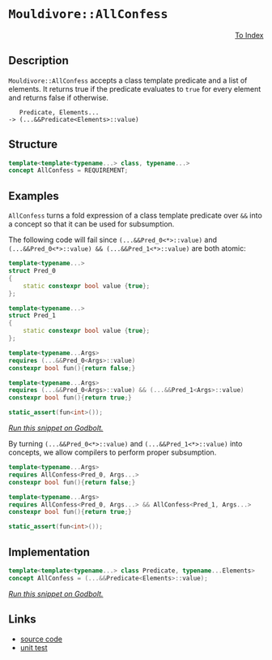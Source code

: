<!-- Copyright 2024 Feng Mofan
SPDX-License-Identifier: Apache-2.0 -->

# `Mouldivore::AllConfess`

<p style='text-align: right;'><a href="../../concepts.md#mouldivore-all-confess">To Index</a></p>

## Description

`Mouldivore::AllConfess` accepts a class template predicate and a list of elements.
It returns true if the predicate evaluates to `true` for every element and returns false if otherwise.

<pre><code>   Predicate, Elements...
-> (...&&Predicate&lt;Elements&gt;::value)</code></pre>

## Structure

```C++
template<template<typename...> class, typename...>
concept AllConfess = REQUIREMENT;
```

## Examples

`AllConfess` turns a fold expression of a class template predicate over `&&` into a concept so that it can be used for subsumption.

The following code will fail since `(...&&Pred_0<*>::value)` and `(...&&Pred_0<*>::value) && (...&&Pred_1<*>::value)` are both atomic:

```C++
template<typename...>
struct Pred_0
{
    static constexpr bool value {true};
};

template<typename...>
struct Pred_1
{
    static constexpr bool value {true};
};

template<typename...Args>
requires (...&&Pred_0<Args>::value)
constexpr bool fun(){return false;}

template<typename...Args>
requires (...&&Pred_0<Args>::value) && (...&&Pred_1<Args>::value)
constexpr bool fun(){return true;}

static_assert(fun<int>());
```

[*Run this snippet on Godbolt.*](https://godbolt.org/#z:OYLghAFBqd5QCxAYwPYBMCmBRdBLAF1QCcAaPECAMzwBtMA7AQwFtMQByARg9KtQYEAysib0QXACx8BBAKoBnTAAUAHpwAMvAFYTStJg1DIApACYAQuYukl9ZATwDKjdAGFUtAK4sGIMwDspK4AMngMmAByPgBGmMT%2BXKQADqgKhE4MHt6%2BeqnpjgJhEdEscQlJdpgOmUIETMQE2T5%2BgbaY9oUMdQ0ExVGx8Ym29Y3NuZWjfeEDZUNcAJS2qF7EyOwcBJgsyQZbJgDMbgQAnsmMrJgAdDeH2CYaAIIKBMReDgDUysSY6AD6GgejxMASsTw%2BEI%2BLyYjmQHzQDBemFUyWIHxiqE8HwAbmIvJgPiCLK98SCACKHMHAgIUg5UoFbHZ7TCHY5nC5sG5XO5Al5vT7fX5/LhAolAyFQ%2Bqw%2BECJEotEYrG47wEokklk0ymizV00VPRm7GEso6nc7MTk3R7EYAKHlPH4ARy8eB%2BCg%2BEC55gAbN7Bf9AUcrTa7iAQMr8QsgQi5aj0ZjaB8qF4GBBI6CfgRVgxE2IlFrNU8GdtDfsTezzddLdbbQd7vbME6XZg3R7bmYfe2/QDWUGa9hQ%2BHMAtCe3ve7PaPOz9/iLA9WQ2G8UOo7KtvK41ikym0xYM1mPur8xTC09obC/kwFEpGtRk6zwgQ7qnI3SOEtaJwAKy8PwcLSkVBODcaxrChFY1lVMwDh4UgCE0N8lgAaxAT8vSuAAOL0pE/AIvUkABOA5cKg/ROEkXgWAkDQNFIX9/0AjheAUEAaLgv831IOBYBgRAQBWAhki8AhyEoNAdjoeJIkuThVEwgBaPCPmAZA4SkK4zF4X5CBIPB0D0fhBBEMR2CkGRBEUFR1HY0hdCSAB3YgmGSTgeHfL8f3ggDOAAeSEwSCA%2BVAqA%2BWSvQUyQlJUj41LMd0PHE%2Bg0XMaCFl4NitCWCAkDE5IJLICgIByvKQGAKQzD4OgtmIZiIBiTyYnCBoThc3gGuYYgTm8mJtGqNiYLEthBG8hhaGa6ysBiLxgDcMRaGY7heCwFhDGAcRxqbGpsWbTzkWqISNhgh8Ok82g8BiRyOo8LBPNePBKIW0gtuIDElDJbYVtOox4KWKgDBtAA1PBMDs7yzRaszhFEcRTIM%2BQlDUTzbP0FaUBAyx9DO5jICWVBki6ea5JedBDjJUxLGsMx6Ke4hdO27H2k6TIXAYdxPBaPRQhmUpyjyNIMgEcY/CSfJ%2BYYfpufmBnetqKZBb0KoagEHpGnFwYKhGXo5cmXpVbmColgUcD1gkNyOG/WjPIYkL5MU5TVMkdT3VwbSkqgxY0u%2BpYEEwJgsASVNSGQyQDiuQiAkkDRJDMSQvWo1D8NIjhyNISjoKuLCvXQ/D0K4L1P0kLhP0Ir0LeshimJY2Dvs4nisr4vyhJEwrUASyTpI4BoWGxAI5KYeEDCMaL8KuLgrn/LSiBpvSklhozoekWGLIR6zdHKhynJa03zbo3gGN8gShMC4LO%2B73v%2B5WoeR7HuKW9yxKRwOMxUqr9jMuy2%2B8qborEpAE%2Be%2BQAepV8JcBojQWgVUap1Wsm1Jq4MYEdS6j1Bw4MBqMAIMNUankJpTRmrQOa4MlofQ2P%2BfAPxNrbWsrtZA%2B1wZHQ/NZU650mpXWIWlGm90YJPRepgN6y0jCfVAK/Pgf0FCA2BqDRg4NZ5QxMgvWQS8rL/lXsjL6ZMrDo0YVjAOuN8acEJgQYmBxSZowsJTXe1NaZaINh0aWzgICuC1sEFmusebCz5l0RxIsuguMlgrLoysmhswmFLRW3Qpg%2BPVtCMYQShYaxVlzNWJtlirGNosRO29LacA%2BH/M%2BACL5cGHqPDQTt8CTwfu7F%2BGUvY%2Bz9pQU2ydU7D0jgEIuAQAgHCjjHAupd6KcArqxauXFeL8X8l/D%2BiUpJsE4J3RSLAFDYjhNiApVxmQvE0qUnS08IZz1kRDBRiMQAHFIOvZyC0t4eTLj5BuAUgrZOICwWZ8zFnLNWQFCA8U77xAfgcZ%2B6UOJ12/vEMZrcEgLOSMkP4Sz8J/FeRee5eEKrgPiJA%2BqjUOpwLRZ1bqvUUEt0GugkaY0SGYEmtNWa80YKEP4aw0gpDpZbXmuPVQe0ti0MEMdBhZ0LonBYTddh4MuFpB4e9fh4RBEZWEUwAGQMQZgwetI4yEg5HmXhoonQhyVHGBMRjGIViAJ40yPNAA9ETVG5NLBmIAhYrAeq/FM3sSzRxnMSiJLcQUTInj3GZAifLGxoSAmOLtUrcJCS9by1ljE8NOtQ2uINkbEy5yem7yyTMiKcyFk4heUaF4JSXblN%2BZ7Ug3tfZDADvQhp/hh4HAOJ%2BT8kcQEaGrbhdCSavKMVsJXP5CwkIgGDiPA46F85QTrV6KCuFE4HAub09tXbTYaVbeXSpCFHrIqZpIIAA%3D)

By turning `(...&&Pred_0<*>::value)` and `(...&&Pred_1<*>::value)` into concepts, we allow compilers to perform proper subsumption.

```C++
template<typename...Args>
requires AllConfess<Pred_0, Args...>
constexpr bool fun(){return false;}

template<typename...Args>
requires AllConfess<Pred_0, Args...> && AllConfess<Pred_1, Args...>
constexpr bool fun(){return true;}

static_assert(fun<int>());
```

## Implementation

```C++
template<template<typename...> class Predicate, typename...Elements>
concept AllConfess = (...&&Predicate<Elements>::value);
```

[*Run this snippet on Godbolt.*](https://godbolt.org/#z:OYLghAFBqd5QCxAYwPYBMCmBRdBLAF1QCcAaPECAMzwBtMA7AQwFtMQByARg9KtQYEAysib0QXACx8BBAKoBnTAAUAHpwAMvAFYTStJg1DIApACYAQuYukl9ZATwDKjdAGFUtAK4sGISQBspK4AMngMmAByPgBGmMQgZqQADqgKhE4MHt6%2B/kGp6Y4CYRHRLHEJSXaYDplCBEzEBNk%2BfoG2mPZFDPWNBCVRsfGJtg1NLbntCmP94YPlw2YAlLaoXsTI7BwEmCzJBjsmAMxuO3sHmMenAJ7JjKyYAHTPx9gA1MgGCgpvysSY%2BFEO1IbwIt3ubGej2w9DYggUrxMGgAgmgGJtkgQ3sjaLQPAwqJhvm9jgARN4QKHmALUv4AvBAy4nGG7RgEBFHbAgEAANzEXkwS2OVhRSORAHoAFTSmWyuXisVSmVvAAqRPZb1lCpRSrleul2uRYrO%2ByYhxOYLuzEhL05YumxC8Dl%2B/3QAH0NGKTAB2EXIt4Bt7TM0Mj4CaaYVTJYhvGKoTxvPneTAk30ER2Xb2k4VerM50Uok0XK6WiFPW3Ye3pp1Yunuri5v2BoMNRzIMMMCNRmNxhNJgWpizVzPZo5%2Bn2j8eF3am803K0PKHI4jADmVlH/ACOXjw/x%2BOLxAkJ3yudY9IOXq6pdpRaK70dj8dobyoXgYECFvv%2BBHWDBfYiUHM8wLZEizNJl5zLJcVzXMUtx3PdsVxfFjw5Nwzw0C8YOvd5qWpJDDwJIk0LPLgsKvCsxTvHZu0fBNX3fT8LG/X9QQzIDsxA4M2zdJhvniAhqDfK5wgIV4PyFMcxQ4FZaE4ABWXg/A4LRSFQTg3GsawgzWDYU3MI4eFIAhNBklYAGsQHkyRHg0SQuG9I4NHkjQzACAIzAADk8/ROEkXgWAkDRMOU1T1I4XgFBATCTJUmTSDgWAYEQEA1gIZIvAIchKDQPY6HiSIHk4VRPICABaAJJDeYBkHbKRHjMXh6SIYg8HQPR%2BEEEQxHYKQZEERQVHUOLSF0MiAHdiCYZJOB4WSFKU0y1M4AB5TKMqxVAqDeErysq6rareeqzApDw8voGMDK4JZeFirQVggJBcuSfKyAoCBntekBgCkJIaFoHZiCiiAYiWmJwkaa5Zt4cHmGIa4VpibQaliozcrhAgVoYWgoZGrAYi8YA3DEWgou4XgsBYQxgHEPHdxRvAeSJJbIxqTKtiM0TOiW2g8BiKb4Y8LAlvTPBAvJ0gmeIOMlFJXZqd5oxTJWKgDFXAA1PBMHGlarWh/rhFEcQ%2Bs6%2BQlDUJaxv0amUC0yx9D5qLIBWVBMUyMmyumdAyVMSxrDMMKpdarAnY/DoukyFwGHcTxWj0UI5jKCo9AKDIBAmPwyNT7oBiT4YyOqWoBF6cZY9yAvOgZ4uZlzoYEgLmYM70YMmlrhZ65WBRdM2CR5o4RTSFC3hwp20qKqqmq6psk6IFwQgSBJMxDJu4zlZWBBMCYLAEjDyzJCOR4AE4jm9SQ7LMQJgvkgJD98jh/NIQLDMeAIuACTzD88t/rK4eTj6CIey0Iq2GiqvOKD1kqPVSutTK2UPqoHOgVIqHBGgsB5N6MqTAPgGCMEdQ%2BjwuC2SavgFqbUOqyG6sbaQptBoWxGroJIk1prQz7gPQB4U1rpUym8LabxUHoMwdg6meCCG2VOggl6F1F5HGWLdZWCUnoSNenAz6F0QD8IwZ8amXBD5cEwv9QGwNQYjVhpDfWpj4aI2Rg4fW6M2RYxxktfGhNia4jJkZSmCstiqXwP8WoTMyaqVZsgdm%2BsuZyRGrzfmkMhbeNuq1cWRkpYy0wHLKmRhFagHAXwNWChNba11owfWptKG9WobIWhw1VIMOtkrX2Vh7ZRNDi7N24ZOCewIN7I4pJ6n%2B0DvEYOzNnbhyrn4CArgm5kQTqUOuKc0hpyyGXTOKR5k50TrMiuEdq59EmSMouPQa7rPbs3RuSyTl9Dbsna6qx1g92uREthS0R4aMEVo3BOjREaApHPFq0jrpyPAevTe29KB9wfk/fBdlvR/29I5SQF9KpkXYZwSKoC7rxUSilNKG0VFKIuoVNgnBUH7RYAoHk7YeQfIuNMYh89g7kK6kbMpBtKmWxAEcUgTCZrk1YYtEaHCYGbW2sSqqpLyWJipeBaY4jEGXSXkcFe6KHqKNlbi2VvJkDJGSG6Slh83TUoILxYgLBKp8DoIYygxjVIWNxkZG1ViUa2IQRjBxuMfGYAJkTEm7iKbywyXE0gviGYBJZqoNmOwwmCG5pEvmAtrixJFgk/WyS0ipL9TTcIWT7o5KYBrLWOs9YSxKUyiQ5SBrmyqTodltTjB2xsE0%2BALTuhk3FF7W2ftLAB2HkHNqQyw6F26FHGOORlnTPmFclZhRMi7OzpkS5%2Bc9ndBLs0M5mzRnLvnfXUYOzV3btbkcq5ndu69V5YPJ5nA%2BHGpJWSilkqdjStniQheV1FVr1IBvLewww4RPBYkfBRwjjyRcvZYKAHvTvzPfylFICYpvr3vJI%2B8lPJuUPpIQ%2BjkT5cA5REo4fKwrQaVX3RqkH8PAMI5LeI6RnCSCAA%3D%3D)

## Links

- [source code](../../../../conceptrodon/mouldivore/concepts/all_confess.hpp)
- [unit test](../../../../tests/unit/concepts/mouldivore/all_confess.test.hpp)

